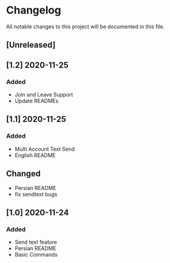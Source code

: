 # Changelog

All notable changes to this project will be documented in this file.

## [Unreleased]

## [1.2] 2020-11-25

### Added

- Join and Leave Support
- Update READMEs

## [1.1] 2020-11-25

### Added

- Multi Account Text Send
- English README

## Changed

- Persian README
- fix sendtext bugs

## [1.0] 2020-11-24

### Added

- Send text feature
- Persian README
- Basic Commands
